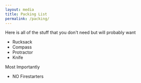 ```yaml
---
layout: media
title: Packing List
permalink: /packing/
---
```


Here is all of the stuff that you don't need but will probably want

* Rucksack
* Compass
* Protractor
* Knife

Most Importantly

* NO Firestarters
